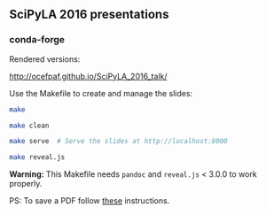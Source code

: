 ## SciPyLA 2016 presentations
### conda-forge

Rendered versions:

http://ocefpaf.github.io/SciPyLA_2016_talk/

Use the Makefile to create and manage the slides:

```bash
make
```

```bash
make clean
```

```bash
make serve  # Serve the slides at http://localhost:8000
```

```bash
make reveal.js
```

**Warning:** This Makefile needs `pandoc` and `reveal.js` < 3.0.0 to work properly.


PS: To save a PDF follow [these](https://github.com/hakimel/reveal.js#pdf-export) instructions.
